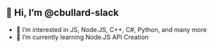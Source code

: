 ## 👋 Hi, I’m @cbullard-slack
- 👀 I’m interested in JS, Node.JS, C++, C#, Python, and many more
- 🌱 I’m currently learning Node.JS API Creation
